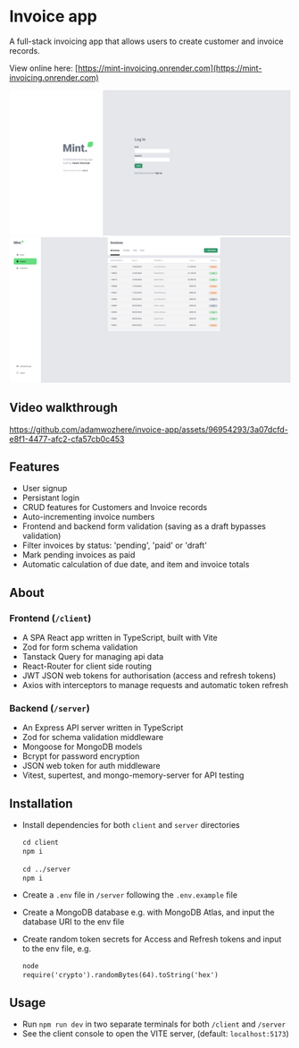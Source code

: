 # Invoice app

A full-stack invoicing app that allows users to create customer and invoice records.

View online here: [https://mint-invoicing.onrender.com](https://mint-invoicing.onrender.com)

![Invoices page](screenshot-2.png)
![Home page](screenshot-1.png)

## Video walkthrough
https://github.com/adamwozhere/invoice-app/assets/96954293/3a07dcfd-e8f1-4477-afc2-cfa57cb0c453

## Features

- User signup
- Persistant login
- CRUD features for Customers and Invoice records
- Auto-incrementing invoice numbers
- Frontend and backend form validation (saving as a draft bypasses validation)
- Filter invoices by status: 'pending', 'paid' or 'draft'
- Mark pending invoices as paid
- Automatic calculation of due date, and item and invoice totals

## About

### Frontend (`/client`)

- A SPA React app written in TypeScript, built with Vite
- Zod for form schema validation
- Tanstack Query for managing api data
- React-Router for client side routing
- JWT JSON web tokens for authorisation (access and refresh tokens)
- Axios with interceptors to manage requests and automatic token refresh

### Backend (`/server`)

- An Express API server written in TypeScript
- Zod for schema validation middleware
- Mongoose for MongoDB models
- Bcrypt for password encryption
- JSON web token for auth middleware
- Vitest, supertest, and mongo-memory-server for API testing

## Installation

- Install dependencies for both `client` and `server` directories

  ```
  cd client
  npm i

  cd ../server
  npm i
  ```

- Create a `.env` file in `/server` following the `.env.example` file
- Create a MongoDB database e.g. with MongoDB Atlas, and input the database URI to the env file
- Create random token secrets for Access and Refresh tokens and input to the env file, e.g.
  ```
  node
  require('crypto').randomBytes(64).toString('hex')
  ```

## Usage

- Run `npm run dev` in two separate terminals for both `/client` and `/server`
- See the client console to open the VITE server, (default: `localhost:5173`)

